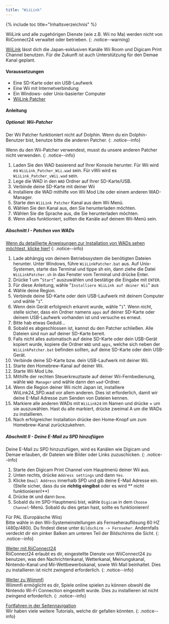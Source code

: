 ```yaml
---
title: "WiiLink"
---
```


{% include toc title="Inhaltsverzeichnis" %}

WiiLink und alle zugehörigen Dienste (wie z.B. Wii no Ma) werden nicht von RiiConnect24 verwaltet oder betrieben.
{: .notice--warning}

[WiiLink](https://wiilink24.com/) lässt dich die Japan-exklusiven Kanäle Wii Room und Digicam Print Channel benutzen. Für die Zukunft ist auch Unterstützung für den Demae Kanal geplant.

#### Voraussetzungen

* Eine SD-Karte oder ein USB-Laufwerk
* Eine Wii mit Internetverbindung
* Ein Windows- oder Unix-basierter Computer
* [WiiLink Patcher](https://github.com/WiiLink24/WiiLink24-Patcher/releases)

#### Anleitung

##### Optional: Wii-Patcher
Der Wii Patcher funktioniert nicht auf Dolphin. Wenn du ein Dolphin-Benutzer bist, benutze bitte die anderen Patcher.
{: .notice--info}

Wenn du den Wii-Patcher verwendest, musst du unsere anderen Patcher nicht verwenden.
{: .notice--info}

1. Laden Sie den WAD basierend auf Ihrer Konsole herunter. Für Wii wird es `WiiLink_Patcher_Wii.wad` sein. Für vWii wird es `WiiLink_Patcher_vWii.wad` sein.
2. Lege die WAD in den `WAD` Ordner auf Ihrer SD-Karte/USB.
3. Verbinde deine SD-Karte mit deiner Wii
4. Installiere die WAD mit­hil­fe von Wii Mod Lite oder einem anderen WAD-Manager.
5. Starte den `WiiLink Patcher` Kanal aus dem Wii Menü.
6. Wählen Sie den Kanal aus, den Sie herunterladen möchten.
7. Wählen Sie die Sprache aus, die Sie herunterladen möchten.
8. Wenn alles funktioniert, sollten die Kanäle auf deinem Wii-Menü sein.

##### Abschnitt I - Patchen von WADs

[Wenn du detaillierte Anweisungen zur Installation von WADs sehen möchtest, klicke hier!](wiimodlite)
{: .notice--info}

1. Lade abhängig von deinem Betriebssystem die benötigten Dateien herunter. Unter Windows, führe `WiiLinkPatcher.bat` aus. Auf Unix-Systemen, starte das Terminal und tippe sh ein, dann ziehe die Datei `WiiLinkPatcher.sh` in das Fenster vom Terminal und drücke Enter.
2. Drücke 1 um "`Start`" auszuwählen und bestätige die Eingabe mit `ENTER`.
3. Für diese Anleitung, wähle "`Installiere WiiLink auf deiner Wii`" aus
4. Wähle deine Region.
5. Verbinde deine SD-Karte oder dein USB-Laufwerk mit deinem Computer und wähle "`1`".
6. Wenn dein Gerät erfolgreich erkannt wurde, wähle "`1`". Wenn nicht, stelle sicher, dass ein Ordner namens `apps` auf deiner SD-Karte oder deinem USB-Laufwerk vorhanden ist und versuche es erneut.
7. Bitte hab etwas Geduld...
8. Sobald es abgeschlossen ist, kannst du den Patcher schließen. Alle Dateien sind nun auf deiner SD-Karte bereit.
9. Falls nicht alles automatisch auf deine SD-Karte oder dein USB-Gerät kopiert wurde, kopiere die Ordner `WAD` und `apps`, welche sich neben der `WiiLinkPatcher.bat` befinden sollten, auf deine SD-Karte oder dein USB-Gerät.
10. Verbinde deine SD-Karte bzw. dein USB-Laufwerk mit deiner Wii.
11. Starte den Homebrew-Kanal auf deiner Wii.
12. Starte Wii Mod Lite.
13. Mithilfe der rechten Steuerkreuztaste auf deiner Wii-Fernbedienung, wähle `WAD Manager` und wähle dann den `wad`-Ordner.
14. Wenn die Region deiner Wii nicht Japan ist, installiere WiiLink24_SPD.wad vor allem anderen. Dies ist erforderlich, damit wir deine E-Mail Adresse zum Senden von Dateien kennen.
15. Markiere alle anderen WADs mit `WiiLink24` im Namen und drücke + um sie auszuwählen. Hast du alle markiert, drücke zweimal A um die WADs zu installieren.
16. Nach erfolgreicher Installation drücke den Home-Knopf um zum Homebrew-Kanal zurückzukehren.

##### Abschnitt II - Deine E-Mail zu SPD hinzufügen

Deine E-Mail zu SPD hinzuzufügen, wird es Kanälen wie Digicam und Demae erlauben, dir Dateien wie Bilder oder Links zuzuschicken.
{: .notice--info}

1. Starte den Digicam Print Channel vom Hauptmenü deiner Wii aus.
2. Unten rechts, drücke `Address settings` und dann `Yes`.
3. Klicke `Email Address` innerhalb SPD und gib deine E-Mail Adresse ein. (Stelle sicher, dass du sie **richtig eingibst** oder es wird ** nicht funktionieren!**)
4. Drücke `OK` und dann `Done`.
5. Sobald du im SPD-Hauptmenü bist, wähle `Digicam` in dem `Choose Channel`-Menü. Sobald du dies getan hast, sollte es funktionieren!

Für PAL (Europäische Wiis)<br> Bitte wähle in den Wii-Systemeinstellungen als Fernseherauflösung 60 HZ (480p/480i). Du findest diese unter `Bildschirm -> Fernseher`. Andernfalls verdeckt dir ein pinker Balken am unteren Teil der Bildschirms die Sicht.
{: .notice--info}

[Weiter mit RiiConnect24](riiconnect24)<br> RiiConnect24 erlaubt es dir, eingestellte Dienste von WiiConnect24 zu benutzen, was den Nachrichtenkanal, Wetterkanal, Meinungskanal, Nintendo-Kanal und Mii-Wettbewerbskanal, sowie Wii Mail beinhaltet. Dies zu installieren ist nicht zwingend erforderlich.
{: .notice--info}

[Weiter zu Wiimmfi](wiimmfi)<br> Wiimmfi ermöglicht es dir, Spiele online spielen zu können obwohl die Nintendo Wi-Fi Connection eingestellt wurde. Dies zu installieren ist nicht zwingend erforderlich.
{: .notice--info}

[Fortfahren in der Seitennavigation](site-navigation)<br> Wir haben viele weitere Tutorials, welche dir gefallen könnten.
{: .notice--info}
